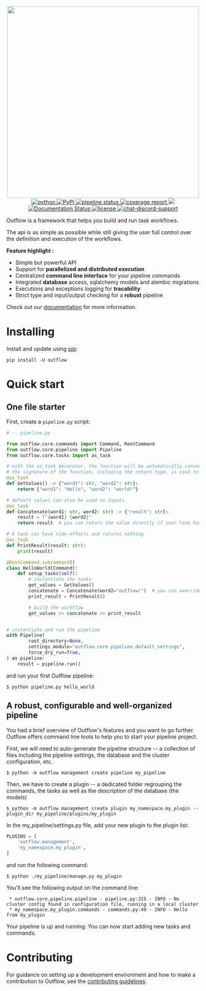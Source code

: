 <div align="center">
   <img src="https://gitlab.com/outflow-project/outflow/-/raw/develop/docs/sections/images/logo.svg" width="500" style="max-width: 500px;">
</div>

<div align="center">

<a href="https://pypi.org/project/outflow/">
  <img src="https://img.shields.io/pypi/pyversions/outflow.svg" alt="python">
</a>

<a href="https://pypi.org/project/outflow/">
  <img alt="PyPI" src="https://img.shields.io/pypi/v/outflow">
</a>

<a href="https://gitlab.com/outflow-project/outflow/-/pipelines/master/latest">
  <img alt="pipeline status" src="https://gitlab.com/outflow-project/outflow/badges/master/pipeline.svg" />
</a>

<a href="https://gitlab.com/outflow-project/outflow/-/pipelines/master/latest">
  <img alt="coverage report" src="https://gitlab.com/outflow-project/outflow/badges/master/coverage.svg" />
</a>

<a href=https://github.com/ambv/black>
    <img src="https://img.shields.io/badge/code%20style-black-000000.svg">
</a>

<a href='https://docs.outflow.dev'>
  <img src='https://readthedocs.org/projects/outflow/badge/?version=latest' alt='Documentation Status' />
</a>

<a href="https://pypi.python.org/pypi/outflow">
  <img src="https://img.shields.io/pypi/l/outflow.svg" alt="license" />
</a>

<a href="https://discord.outflow.dev/">
  <img src="https://img.shields.io/badge/discord-support-7389D8?logo=discord&style=flat&logoColor=fff" alt="chat-discord-support" />
</a>

</div>

Outflow is a framework that helps you build and run task workflows.

The api is as simple as possible while still giving the user full control over the definition and execution of the
workflows.

**Feature highlight :**

- Simple but powerful API
- Support for **parallelized and distributed execution**
- Centralized **command line interface** for your pipeline commands
- Integrated **database** access, sqlalchemy models and alembic migrations
- Executions and exceptions logging for **tracability**
- Strict type and input/output checking for a **robust** pipeline

Check out our [documentation][outflow readthedocs] for more information.

[outflow readthedocs]: https://docs.outflow.dev

# Installing

Install and update using [pip](https://pip.pypa.io/en/stable/):

```
pip install -U outflow
```

# Quick start

## One file starter

First, create a `pipeline.py` script:

```python
# -- pipeline.py

from outflow.core.commands import Command, RootCommand
from outflow.core.pipeline import Pipeline
from outflow.core.tasks import as_task

# with the as_task decorator, the function will be automatically converted into a Task subclass
# the signature of the function, including the return type, is used to determine task inputs and outputs
@as_task
def GetValues() -> {"word1": str, "word2": str}:
    return {"word1": "Hello", "word2": "world!"}

# default values can also be used as inputs
@as_task
def Concatenate(word1: str, word2: str) -> {"result": str}:
    result = f"{word1} {word2}"
    return result  # you can return the value directly if your task has only one output

# A task can have side-effects and returns nothing
@as_task
def PrintResult(result: str):
    print(result)

@RootCommand.subcommand()
class HelloWorld(Command):
    def setup_tasks(self):
        # instantiate the tasks
        get_values = GetValues()
        concatenate = Concatenate(word2="outflow!")  # you can override task inputs value at instantiation
        print_result = PrintResult()

        # build the workflow
        get_values >> concatenate >> print_result


# instantiate and run the pipeline
with Pipeline(
        root_directory=None,
        settings_module="outflow.core.pipeline.default_settings",
        force_dry_run=True,
) as pipeline:
    result = pipeline.run()

```

and run your first Outflow pipeline:

```
$ python pipeline.py hello_world
```

## A robust, configurable and well-organized pipeline

You had a brief overview of Outflow's features and you want to go further. Outflow offers command line tools to help you to start your pipeline project.

First, we will need to auto-generate the pipeline structure -- a collection of files including the pipeline settings, the database and the cluster configuration, etc.

```
$ python -m outflow management create pipeline my_pipeline
```

Then, we have to create a plugin -- a dedicated folder regrouping the commands, the tasks as well as the description of the database (the models)

```
$ python -m outflow management create plugin my_namespace.my_plugin --plugin_dir my_pipeline/plugins/my_plugin
```

In the my_pipeline/settings.py file, add your new plugin to the plugin list:

```python
PLUGINS = [
    'outflow.management',
    'my_namespace.my_plugin',
]
```

and run the following command:

```
$ python ./my_pipeline/manage.py my_plugin
```

You'll see the following output on the command line:

```
 * outflow.core.pipeline.pipeline - pipeline.py:325 - INFO - No cluster config found in configuration file, running in a local cluster
 * my_namespace.my_plugin.commands - commands.py:49 - INFO - Hello from my_plugin
```

Your pipeline is up and running. You can now start adding new tasks and commands.

# Contributing

For guidance on setting up a development environment and how to make a contribution to Outflow, see the [contributing guidelines](https://gitlab.lam.fr/CONCERTO/outflow/-/blob/master/CONTRIBUTING.md).
